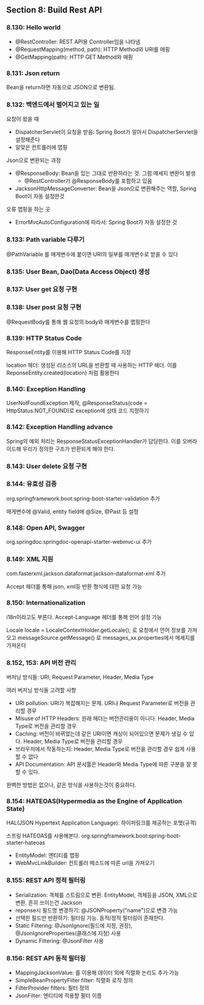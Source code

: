 ## Section 8: Build Rest API
### 8.130: Hello world
- @RestController: REST API용 Controller임을 나타냄
- @RequestMapping(method, path): HTTP Method와 URI를 매핑
- @GetMapping(path): HTTP GET Method와 매핑

### 8.131: Json return
Bean을 return하면 자동으로 JSON으로 변환됨.

### 8.132: 백엔드에서 벌어지고 있는 일
요청이 왔을 때 
- DispatcherServlet이 요청을 받음: Spring Boot가 알아서 DispatcherServlet을 설정해준다
- 알맞은 컨트롤러에 맵핑

Json으로 변환되는 과정
- @ResponseBody: Bean을 있는 그대로 반환하라는 것. 그럼 메세지 변환이 발생
  - @RestController가 @ResponseBody를 포함하고 있음
- JacksonHttpMessageConverter: Bean을 Json으로 변환해주는 역할, Spring Boot이 자동 설정한것

오류 맵핑을 하는 곳
- ErrorMvcAutoConfiguration에 따라서: Spring Boot가 자동 설정한 것

### 8.133: Path variable 다루기
@PathVariable 를 매게변수에 붙이면 URI의 일부를 매개변수로 받을 수 있다

### 8.135: User Bean, Dao(Data Access Object) 생성

### 8.137: User get 요청 구현

### 8.138: User post 요청 구현
@RequestBody를 통해 웹 요청의 body와 매게변수를 맵핑한다

### 8.139: HTTP Status Code
ResponseEntity<Entity>를 이용해 HTTP Status Code를 지정

location 헤더: 생성된 리소스의 URL을 반환할 때 사용하는 HTTP 헤더. 이를 ReponseEntity.created(location) 처럼 활용한다

### 8.140: Exception Handling
UserNotFoundException 제작, @ResponseStatus(code = HttpStatus.NOT_FOUND)로 exception에 상태 코드 지정하기

### 8.142: Exception Handling advance
Spring의 예외 처리는 ResponseStatusExceptionHandler가 담당한다.
이를 오버라이드해 우리가 정의한 구조가 반환되게 해야 한다.

### 8.143: User delete 요청 구현

### 8.144: 유효성 검증
org.springframework.boot:spring-boot-starter-validation 추가

매게변수에 @Valid, entity field에 @Size, @Past 등 설정 

### 8.148: Open API, Swagger
org.springdoc:springdoc-openapi-starter-webmvc-ui 추가

### 8.149: XML 지원
com.fasterxml.jackson.dataformat:jackson-dataformat-xml 추가

Accept 헤더를 통해 json, xml등 반환 형식에 대한 요청 가능

### 8.150: Internationalization
i18n이라고도 부른다.
Accept-Language 헤더를 통해 언어 설정 가능

Locale locale = LocaleContextHolder.getLocale(); 로 요청에서 언어 정보를 가져오고
messageSource.getMessage() 로 messages_xx.properties에서 메세지를 가져온다

### 8.152, 153: API 버전 관리
버저닝 방식들: URI, Request Parameter, Header, Media Type

여러 버저닝 방식들 고려할 사항
- URI pollution: URI가 복잡해지는 문제. URI나 Request Parameter로 버전을 관리할 경우
- Misuse of HTTP Headers: 원래 헤더는 버전관리용이 아니다. Header, Media Type로 버전을 관리할 경우
- Caching: 버전이 바뀌었는데 같은 URI이면 캐싱이 되어있으면 문제가 생길 수 있다. Header, Media Type로 버전을 관리할 경우
- 브라우저에서 작동하는지: Header, Media Type로 버전을 관리할 경우 쉽게 사용할 수 없다
- API Documentation: API 문서툴은 Header와 Media Type에 따른 구분을 잘 못할 수 있다.

완벽한 방법은 없으나, 같은 방식을 사용하는것이 중요하다.

### 8.154: HATEOAS(Hypermedia as the Engine of Application State)
HAL(JSON Hypertext Application Language): 하이퍼링크를 제공하는 포맷(규격)

스프링 HATEOAS를 사용해본다. org.springframework.boot:spring-boot-starter-hateoas

- EntityModel: 엔티티를 맵핑
- WebMvcLinkBuilder: 컨트롤러 메소드에 따른 url을 가져오기

### 8.155: REST API 정적 필터링
- Serialization: 객체를 스트림으로 변환. EntityModel, 객체등을 JSON, XML으로 변환. 흔히 쓰이는건 Jackson
- reponse시 필드명 변경하기: @JSONProperty("name")으로 변경 가능
- 선택한 필드만 반환하기: 필터링 가능. 동적/정적 필터링이 존재한다.
- Static Filtering: @JsonIgnore(필드에 지정, 권장), @JsonIgnoreProperties(클래스에 지정) 사용
- Dynamic Filtering: @JsonFilter 사용

### 8.156: REST API 동적 필터링
- MappingJacksonValue: 를 이용해 데이터 외에 직렬화 논리도 추가 가능
- SimpleBeanPropertyFilter filter: 직렬화 로직 정의
- FilterProvider filters: 필터 정의
- JsonFilter: 엔티티에 적용할 필터 이름
